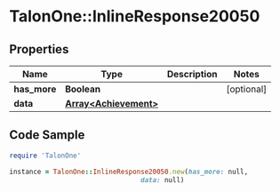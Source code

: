 # TalonOne::InlineResponse20050

## Properties

Name | Type | Description | Notes
------------ | ------------- | ------------- | -------------
**has_more** | **Boolean** |  | [optional] 
**data** | [**Array&lt;Achievement&gt;**](Achievement.md) |  | 

## Code Sample

```ruby
require 'TalonOne'

instance = TalonOne::InlineResponse20050.new(has_more: null,
                                 data: null)
```


